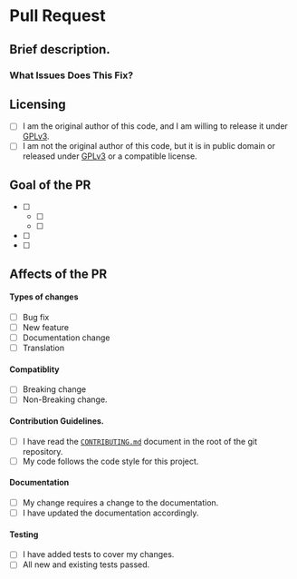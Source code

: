 # Pull Request

## Brief description.
<!-- Please provide a brief description of the goals of your PR -->

<!--
###########################################################################
## WARNING!                                                              ##
## IGNORING THE FOLLOWING TEMPLATE WILL RESULT IN YOUR PR BEING CLOSED   ##
###########################################################################
-->
<!--
  Please go through this checklist item by item and make sure you have successfully completed each of these steps.
    - Your pull request MUST be either on the latest version of Terra, or on a branch for a future release.
    - Make sure that there are no already existing PRs that fix this. If so, it will be closed as a duplicate.
    - Make sure that this change is actually within the scope of Terra and is something a terrain generation plugin should be doing.
    - Make sure that this is not an issue with a specific Terra *pack*, and instead applies to all of Terra.
    - Make sure that you have filled out all the required information and given descriptions of everything.
-->
<!-- You can erase any parts of this template not applicable to your Pull Request. -->

### What Issues Does This Fix?
<!--
    Put Fix #XXXX or Closes #XXXX here if there are any open issues that this PR fixes.
    This is to automatically close the relevant issues.
    You may remove this if there is no issue for this PR.
    But unless this is a very small change, you should make an issue for it.
-->

## Licensing

<!-- In order to be accepted, your changes must be under the GPLv3 license. Please check one of the following: -->
- [ ] I am the original author of this code, and I am willing to release it under [GPLv3](https://www.gnu.org/licenses/gpl-3.0.en.html).
- [ ] I am not the original author of this code, but it is in public domain or released under [GPLv3](https://www.gnu.org/licenses/gpl-3.0.en.html) or a compatible license.
    <!--
      Please provide reliable evidence of this.
      NOTE: for compatible licenses, you must make sure to add the included license somewhere in the program, if so required.
      (And even if it's not required, it's still nice to do it. Also add attribution somewhere.)
    -->

## Goal of the PR

<!--
    What is the goal of the PR?
    Put a checklist here of what has been done
    (and what *hasn't*, but you plan to do),
    so we can easily know what was changed.
    Note: this is only required for PRs that add new features.
    If your PR is not adding new features, only fixing bugs or adding translations, then you may delete this section.
-->
- [ ] <!-- First thing -->
  - [ ] <!-- A requirement of the first thing. -->
  - [ ] <!-- A second requirement of the first thing. -->
- [ ] <!-- Second thing -->
- [ ] <!-- etc. -->


## Affects of the PR

<!---
    What types of changes does your code introduce? (Select any that apply. You may select multiple.)
    You must put an x in all the boxes that it applies to. (Like this: [x])
-->
#### Types of changes

- [ ] Bug fix <!-- Anything which fixes an issue in Terra. -->
- [ ] New feature <!-- Anything which adds new functionality to Terra. -->
- [ ] Documentation change <!-- Anything which adds or improves documentation for existing features. -->
- [ ] Translation <!-- Anything which is internationalizing the Terra program to other languages -->

#### Compatiblity

- [ ] Breaking change <!-- A fix, or a feature, that breaks some previous functionality to Terra. -->
- [ ] Non-Breaking change.
    <!--
        A change which does not break *any* previous functionality of Terra.
        (ie. is backwards compatible and will work with *any* previously existing supported features.
        Note: if a feature is annotated with @Incubating, @Preview, @Experimental,
        or is in a package called something similar to the previous annotations,
        then you may push breaking changes to only THOSE parts of Terra.)
    -->

#### Contribution Guidelines.

- [ ] I have read the [`CONTRIBUTING.md`](https://github.com/PolyhedralDev/Terra/blob/master/CONTRIBUTING.md) document in the root of the git repository.
- [ ] My code follows the code style for this project. <!-- There is an included `.editorconfig` file in the base of the repo. Please use a plugin for your IDE of choice that follows those settings. -->

#### Documentation

- [ ] My change requires a change to the documentation.
- [ ] I have updated the documentation accordingly.

#### Testing

- [ ] I have added tests to cover my changes.
- [ ] All new and existing tests passed.
    <!--
        If it only introduces small changes, you don't need to add tests.
        But if you add big changes, you should probably at least write *some* testing, where applicable.
    -->